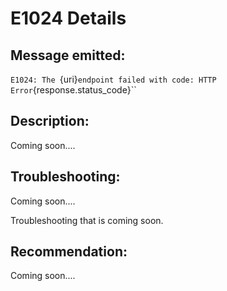 # E1024 Details

## Message emitted:

`E1024: The `{uri}` endpoint failed with code: HTTP Error `{response.status_code}``

## Description:

Coming soon....

## Troubleshooting:

Coming soon....

Troubleshooting that is coming soon.

## Recommendation:

Coming soon....